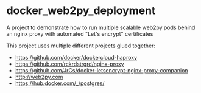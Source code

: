 # docker_web2py_deployment
A project to demonstrate how to run multiple scalable web2py pods behind an nginx proxy with automated "Let's encrypt" certificates

This project uses multiple different projects glued together:

- https://github.com/docker/dockercloud-haproxy
- https://github.com/rckrdstrgrd/nginx-proxy
- https://github.com/JrCs/docker-letsencrypt-nginx-proxy-companion
- http://web2py.com
- https://hub.docker.com/_/postgres/
